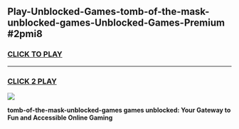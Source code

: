 
## Play-Unblocked-Games-tomb-of-the-mask-unblocked-games-Unblocked-Games-Premium #2pmi8
<h3>
<a href="https://premium.freeplayer.one?title=tomb-of-the-mask-unblocked-games&ref=12M">CLICK TO PLAY</a></h3>
<hr>

<h3>
<a href="https://premium.freeplayer.one?title=tomb-of-the-mask-unblocked-games&ref=12M">CLICK 2 PLAY</a>
  
</h3>

<a href="https://premium.freeplayer.one?title=tomb-of-the-mask-unblocked-games&ref=12M"><img src="https://clearcache.store/games.png"></a>


**tomb-of-the-mask-unblocked-games games unblocked: Your Gateway to Fun and Accessible Online Gaming**

